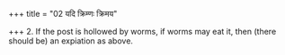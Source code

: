+++
title = "02 यदि क्रिम्णः क्रिमय"

+++
2. If the post is hollowed by worms, if worms may eat it, then (there should be) an expiation as above.
